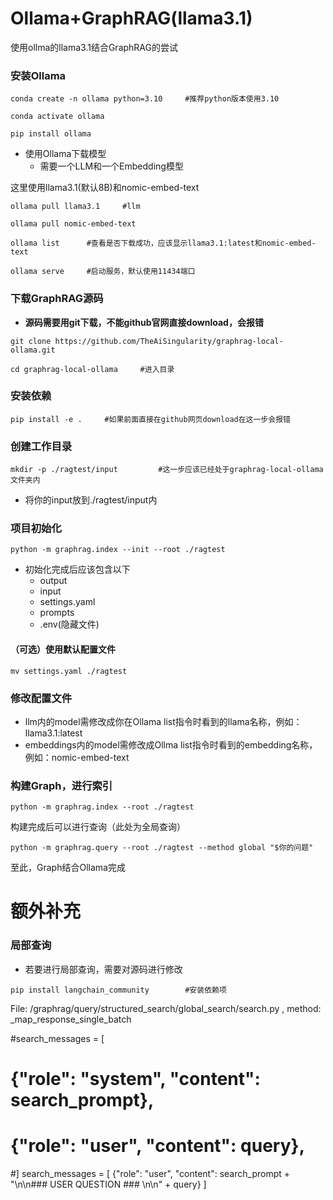 # Ollama+GraphRAG(llama3.1)

使用ollma的llama3.1结合GraphRAG的尝试

### 安装Ollama

`conda create -n ollama python=3.10     #推荐python版本使用3.10`

`conda activate ollama`

`pip install ollama`

- 使用Ollama下载模型
  - 需要一个LLM和一个Embedding模型

这里使用llama3.1(默认8B)和nomic-embed-text

`ollama pull llama3.1     #llm`

`ollama pull nomic-embed-text`

`ollama list      #查看是否下载成功，应该显示llama3.1:latest和nomic-embed-text`

`ollama serve     #启动服务，默认使用11434端口`

### 下载GraphRAG源码

- **源码需要用git下载，不能github官网直接download，会报错**

`git clone https://github.com/TheAiSingularity/graphrag-local-ollama.git`

`cd graphrag-local-ollama     #进入目录`

### 安装依赖

`pip install -e .     #如果前面直接在github网页download在这一步会报错`

### 创建工作目录

`mkdir -p ./ragtest/input         #这一步应该已经处于graphrag-local-ollama文件夹内`

- 将你的input放到./ragtest/input内

### 项目初始化

`python -m graphrag.index --init --root ./ragtest`

- 初始化完成后应该包含以下
  - output
  - input
  - settings.yaml
  - prompts
  - .env(隐藏文件)

#### （可选）使用默认配置文件

`mv settings.yaml ./ragtest`

### 修改配置文件

- llm内的model需修改成你在Ollama list指令时看到的llama名称，例如：llama3.1:latest
- embeddings内的model需修改成Ollma list指令时看到的embedding名称，例如：nomic-embed-text

### 构建Graph，进行索引

`python -m graphrag.index --root ./ragtest`

构建完成后可以进行查询（此处为全局查询）

`python -m graphrag.query --root ./ragtest --method global "$你的问题"`

至此，Graph结合Ollama完成

# 额外补充

### 局部查询

- 若要进行局部查询，需要对源码进行修改

`pip install langchain_community        #安装依赖项`



File: /graphrag/query/structured_search/global_search/search.py , method: _map_response_single_batch

#search_messages = [
#  {"role": "system", "content": search_prompt},
#  {"role": "user", "content": query},
#]
search_messages = [ {"role": "user", "content": search_prompt + "\n\n### USER QUESTION ### \n\n" + query} ]